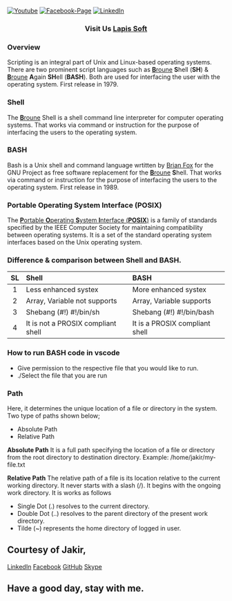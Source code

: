 [![Youtube][youtube-shield]][youtube-url]
[![Facebook-Page][facebook-shield]][facebook-url]
[![LinkedIn][linkedin-shield]][linkedin-url]

<h3 align="center">
   Visit Us <a href="http://www.lapissoft.com">Lapis Soft</a>
</h3>

### Overview

Scripting is an integral part of Unix and Linux-based operating systems. There are two prominent script languages such as <a href="https://en.wikipedia.org/wiki/Stephen_R._Bourne"><b>B</b>roune</a> <b>S</b>hell (<b>SH</b>) & <a href="https://en.wikipedia.org/wiki/Brian_Fox_(computer_programmer)"><b>B</b>roune</a> <b>A</b>gain <b>SH</b>ell (<b>BASH</b>). Both are used for interfacing the user with the operating system. First release in 1979.

### Shell

The <a href="https://en.wikipedia.org/wiki/Stephen_R._Bourne"><b>B</b>roune</a> Shell is a shell command line interpreter for computer operating systems. That works via command or instruction for the purpose of interfacing the users to the operating system.

### BASH

Bash is a Unix shell and command language wrtitten by <a href="https://en.wikipedia.org/wiki/Brian_Fox_(computer_programmer)">Brian Fox</a> for the GNU Project as free software replacement for the <a href="https://en.wikipedia.org/wiki/Stephen_R._Bourne"><b>B</b>roune</a> <b>S</b>hell. That works via command or instruction for the purpose of interfacing the users to the operating system. First release in 1989.

### <b>P</b>ortable <b>O</b>perating <b>S</b>ystem <b>I</b>nterface (<b>POSIX</b>)

The <a href="https://en.wikipedia.org/wiki/POSIX"><b>P</b>ortable <b>O</b>perating <b>S</b>ystem <b>I</b>nterface (<b>POSIX</b>)</a> is a family of standards specified by the IEEE Computer Society for maintaining compatibility between operating systems. It is a set of the standard operating system interfaces based on the Unix operating system.

### Difference & comparison between Shell and BASH.

| SL  | Shell                              | BASH                           |
| :-: | :--------------------------------- | :----------------------------- |
|  1  | Less enhanced systex               | More enhanced systex           |
|  2  | Array, Variable not supports       | Array, Variable supports       |
|  3  | Shebang (#!) #!/bin/sh             | Shebang (#!) #!/bin/bash       |
|  4  | It is not a PROSIX compliant shell | It is a PROSIX compliant shell |

### How to run BASH code in vscode

<ul>
   <li>Give permission to the respective file that you would like to run.</li>
   <li>./Select the file that you are run</li>
</ul>

### Path

Here, it determines the unique location of a file or directory in the system. Two type of paths shown below;

<ul>
   <li>Absolute Path</li>
   <li>Relative Path</li>
</ul>

<b>Absolute Path</b>
It is a full path specifying the location of a file or directory from the root directory to destination directory.
Example: /home/jakir/my-file.txt

<b>Relative Path</b>
The relative path of a file is its location relative to the current working directory. It never starts with a slash (/). It begins with the ongoing work directory. It is works as follows

<ul>
   <li>Single Dot (.) resolves to the current directory.</li>
   <li>Double Dot (..) resolves to the parent directory of the present work directory.</li>
   <li>Tilde (~) represents the home directory of logged in user.</li>
</ul>

## Courtesy of Jakir,

<a href="https://www.linkedin.com/in/jakir-ruet/">LinkedIn</a>
<a href="https://www.facebook.com/jakir.ruet">Facebook</a>
<a href="https://github.com/jakir-ruet">GitHub</a>
<a href="https://web.skype.com/?openPstnPage=true">Skype</a>

## Have a good day, stay with me.

[youtube-shield]: https://img.shields.io/badge/-Youtube-black.svg?style=flat-square&logo=youtube&color=blue&logoColor=red
[youtube-url]: https://www.youtube.com/@LapisSoft/featured
[facebook-shield]: https://img.shields.io/badge/-Facebook-black.svg?style=flat-square&logo=facebook&color=pink&logoColor=blue
[facebook-url]: https://www.facebook.com/GoLapisSoft/
[linkedin-shield]: https://img.shields.io/badge/-LinkedIn-black.svg?style=flat-square&logo=linkedin&colorB=red
[linkedin-url]: https://www.linkedin.com/company/lapis-soft/
